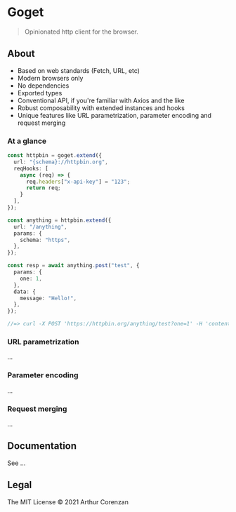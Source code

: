 # Goget

> Opinionated http client for the browser.

## About

- Based on web standards (Fetch, URL, etc)
- Modern browsers only
- No dependencies
- Exported types
- Conventional API, if you're familiar with Axios and the like
- Robust composability with extended instances and hooks
- Unique features like URL parametrization, parameter encoding and request merging

### At a glance

```typescript
const httpbin = goget.extend({
  url: "{schema}://httpbin.org",
  reqHooks: [
    async (req) => {
      req.headers["x-api-key"] = "123";
      return req;
    }
  ],
});

const anything = httpbin.extend({
  url: "/anything",
  params: {
    schema: "https",
  },
});

const resp = await anything.post("test", {
  params: {
    one: 1,
  },
  data: {
    message: "Hello!",
  },
});

//=> curl -X POST 'https://httpbin.org/anything/test?one=1' -H 'content-type: application/json' -H 'x-api-key: 123' -d '{"message":"Hello!"}'
```

### URL parametrization

...

### Parameter encoding

...

### Request merging

...

## Documentation

See ...

## Legal

The MIT License © 2021 Arthur Corenzan

```

```
